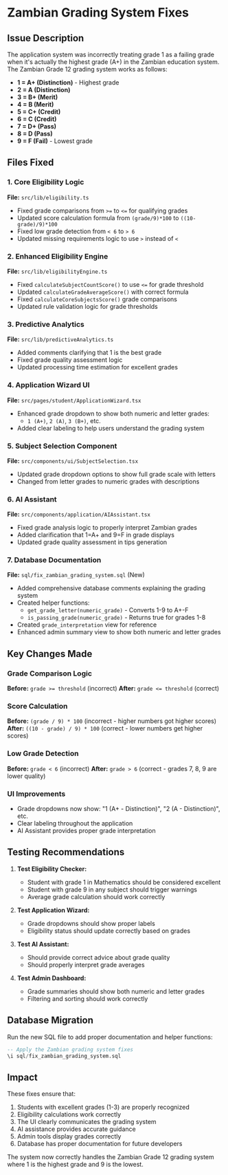 # Zambian Grading System Fixes

## Issue Description
The application system was incorrectly treating grade 1 as a failing grade when it's actually the highest grade (A+) in the Zambian education system. The Zambian Grade 12 grading system works as follows:

- **1 = A+ (Distinction)** - Highest grade
- **2 = A (Distinction)**
- **3 = B+ (Merit)**
- **4 = B (Merit)**
- **5 = C+ (Credit)**
- **6 = C (Credit)**
- **7 = D+ (Pass)**
- **8 = D (Pass)**
- **9 = F (Fail)** - Lowest grade

## Files Fixed

### 1. Core Eligibility Logic
**File:** `src/lib/eligibility.ts`
- Fixed grade comparisons from `>=` to `<=` for qualifying grades
- Updated score calculation formula from `(grade/9)*100` to `((10-grade)/9)*100`
- Fixed low grade detection from `< 6` to `> 6`
- Updated missing requirements logic to use `>` instead of `<`

### 2. Enhanced Eligibility Engine
**File:** `src/lib/eligibilityEngine.ts`
- Fixed `calculateSubjectCountScore()` to use `<=` for grade threshold
- Updated `calculateGradeAverageScore()` with correct formula
- Fixed `calculateCoreSubjectsScore()` grade comparisons
- Updated rule validation logic for grade thresholds

### 3. Predictive Analytics
**File:** `src/lib/predictiveAnalytics.ts`
- Added comments clarifying that 1 is the best grade
- Fixed grade quality assessment logic
- Updated processing time estimation for excellent grades

### 4. Application Wizard UI
**File:** `src/pages/student/ApplicationWizard.tsx`
- Enhanced grade dropdown to show both numeric and letter grades:
  - `1 (A+)`, `2 (A)`, `3 (B+)`, etc.
- Added clear labeling to help users understand the grading system

### 5. Subject Selection Component
**File:** `src/components/ui/SubjectSelection.tsx`
- Updated grade dropdown options to show full grade scale with letters
- Changed from letter grades to numeric grades with descriptions

### 6. AI Assistant
**File:** `src/components/application/AIAssistant.tsx`
- Fixed grade analysis logic to properly interpret Zambian grades
- Added clarification that 1=A+ and 9=F in grade displays
- Updated grade quality assessment in tips generation

### 7. Database Documentation
**File:** `sql/fix_zambian_grading_system.sql` (New)
- Added comprehensive database comments explaining the grading system
- Created helper functions:
  - `get_grade_letter(numeric_grade)` - Converts 1-9 to A+-F
  - `is_passing_grade(numeric_grade)` - Returns true for grades 1-8
- Created `grade_interpretation` view for reference
- Enhanced admin summary view to show both numeric and letter grades

## Key Changes Made

### Grade Comparison Logic
**Before:** `grade >= threshold` (incorrect)
**After:** `grade <= threshold` (correct)

### Score Calculation
**Before:** `(grade / 9) * 100` (incorrect - higher numbers got higher scores)
**After:** `((10 - grade) / 9) * 100` (correct - lower numbers get higher scores)

### Low Grade Detection
**Before:** `grade < 6` (incorrect)
**After:** `grade > 6` (correct - grades 7, 8, 9 are lower quality)

### UI Improvements
- Grade dropdowns now show: "1 (A+ - Distinction)", "2 (A - Distinction)", etc.
- Clear labeling throughout the application
- AI Assistant provides proper grade interpretation

## Testing Recommendations

1. **Test Eligibility Checker:**
   - Student with grade 1 in Mathematics should be considered excellent
   - Student with grade 9 in any subject should trigger warnings
   - Average grade calculation should work correctly

2. **Test Application Wizard:**
   - Grade dropdowns should show proper labels
   - Eligibility status should update correctly based on grades

3. **Test AI Assistant:**
   - Should provide correct advice about grade quality
   - Should properly interpret grade averages

4. **Test Admin Dashboard:**
   - Grade summaries should show both numeric and letter grades
   - Filtering and sorting should work correctly

## Database Migration

Run the new SQL file to add proper documentation and helper functions:

```sql
-- Apply the Zambian grading system fixes
\i sql/fix_zambian_grading_system.sql
```

## Impact

These fixes ensure that:
1. Students with excellent grades (1-3) are properly recognized
2. Eligibility calculations work correctly
3. The UI clearly communicates the grading system
4. AI assistance provides accurate guidance
5. Admin tools display grades correctly
6. Database has proper documentation for future developers

The system now correctly handles the Zambian Grade 12 grading system where 1 is the highest grade and 9 is the lowest.